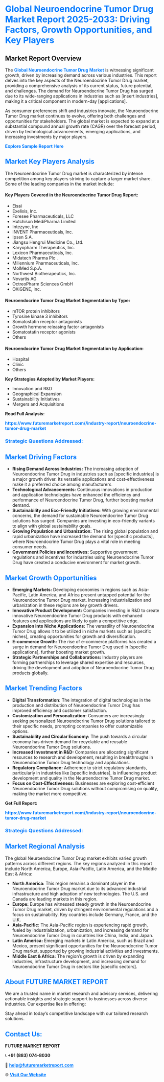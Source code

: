 <h1 style="color: #007BFF;">Global Neuroendocrine Tumor Drug Market Report 2025-2033: Driving Factors, Growth Opportunities, and Key Players</h1>

<section id="overview">
<h2>Market Report Overview</h2>
<p>The <a href="https://www.futuremarketreport.com//industry-report/neuroendocrine-tumor-drug-market" style="color: #007BFF; text-decoration: none;"><strong>Global Neuroendocrine Tumor Drug Market</strong></a> is witnessing significant growth, driven by increasing demand across various industries. This report delves into the key aspects of the Neuroendocrine Tumor Drug market, providing a comprehensive analysis of its current status, future potential, and challenges. The demand for Neuroendocrine Tumor Drug has surged due to its wide-ranging applications in industries such as [insert industries], making it a critical component in modern-day [applications].</p>
<p>As consumer preferences shift and industries innovate, the Neuroendocrine Tumor Drug market continues to evolve, offering both challenges and opportunities for stakeholders. The global market is expected to expand at a substantial compound annual growth rate (CAGR) over the forecast period, driven by technological advancements, emerging applications, and increasing investments by major players.</p>
</section>

<section id="overview">
<p><a href="https://www.futuremarketreport.com//request-sample/reportId=53929" style="color: #007BFF; text-decoration: none;"><strong>Explore Sample Report Here</strong></a></p>
</section>

<section id="key-players">
<h2 style="color: #007BFF;">Market Key Players Analysis</h2>
<p>The Neuroendocrine Tumor Drug market is characterized by intense competition among key players striving to capture a larger market share. Some of the leading companies in the market include:</p>
<h4>Key Players Covered in the Neuroendocrine Tumor Drug Report:</h4>
<ul><li>Eisai</li><li>Exelixis, Inc.</li><li>Foresee Pharmaceuticals, LLC</li><li>Hutchison MediPharma Limited</li><li>Intezyne, Inc</li><li>INVENT Pharmaceuticals, Inc.</li><li>Ipsen S.A.</li><li>Jiangsu Hengrui Medicine Co., Ltd.</li><li>Karyopharm Therapeutics, Inc.</li><li>Lexicon Pharmaceuticals, Inc.</li><li>Midatech Pharma Plc .</li><li>Millennium Pharmaceuticals, Inc.</li><li>MolMed S.p.A.</li><li>Northwest Biotherapeutics, Inc.</li><li>Novartis AG</li><li>OctreoPharm Sciences GmbH</li><li>OXiGENE, Inc.</li></ul>
<h4>Neuroendocrine Tumor Drug Market Segmentation by Type:</h4>
<ul><li>mTOR protein inhibitors</li><li>Tyrosine kinase 3 inhibitors</li><li>Somatostatin receptor antagonists</li><li>Growth hormone releasing factor antagonists</li><li>Somatostatin receptor agonists</li><li>Others</li></ul>

<h4>Neuroendocrine Tumor Drug Market Segmentation by Application:</h4>
<ul><li>Hospital</li><li>Clinic</li><li>Others</li></ul>
<p><strong>Key Strategies Adopted by Market Players:</strong></p>
<ul>
<li>Innovation and R&D</li>
<li>Geographical Expansion</li>
<li>Sustainability Initiatives</li>
<li>Mergers and Acquisitions</li>
</ul>
</section>

<section>
<p><strong>Read Full Analysis: </strong></p><a href="https://www.futuremarketreport.com//industry-report/neuroendocrine-tumor-drug-market" style="color: #007BFF; text-decoration: none;"><strong>https://www.futuremarketreport.com//industry-report/neuroendocrine-tumor-drug-market</strong></a>
<h3 style="color: #007BFF;">Strategic Questions Addressed:</h3>
</section>

<section id="driving-factors">
<h2 style="color: #007BFF;">Market Driving Factors</h2>
<ul>
<li><strong>Rising Demand Across Industries:</strong> The increasing adoption of Neuroendocrine Tumor Drug in industries such as [specific industries] is a major growth driver. Its versatile applications and cost-effectiveness make it a preferred choice among manufacturers.</li>
<li><strong>Technological Advancements:</strong> Continuous innovations in production and application technologies have enhanced the efficiency and performance of Neuroendocrine Tumor Drug, further boosting market demand.</li>
<li><strong>Sustainability and Eco-Friendly Initiatives:</strong> With growing environmental concerns, the demand for sustainable Neuroendocrine Tumor Drug solutions has surged. Companies are investing in eco-friendly variants to align with global sustainability goals.</li>
<li><strong>Growing Population and Urbanization:</strong> The rising global population and rapid urbanization have increased the demand for [specific products], where Neuroendocrine Tumor Drug plays a vital role in meeting consumer needs.</li>
<li><strong>Government Policies and Incentives:</strong> Supportive government regulations and incentives for industries using Neuroendocrine Tumor Drug have created a conducive environment for market growth.</li>
</ul>
</section>

<section id="growth-opportunities">
<h2 style="color: #007BFF;">Market Growth Opportunities</h2>
<ul>
<li><strong>Emerging Markets:</strong> Developing economies in regions such as Asia-Pacific, Latin America, and Africa present untapped potential for the Neuroendocrine Tumor Drug market. Increasing industrialization and urbanization in these regions are key growth drivers.</li>
<li><strong>Innovative Product Development:</strong> Companies investing in R&D to create innovative Neuroendocrine Tumor Drug products with enhanced features and applications are likely to gain a competitive edge.</li>
<li><strong>Expansion into Niche Applications:</strong> The versatility of Neuroendocrine Tumor Drug allows it to be utilized in niche markets such as [specific niches], creating opportunities for growth and diversification.</li>
<li><strong>E-commerce Growth:</strong> The rise of e-commerce platforms has created a surge in demand for Neuroendocrine Tumor Drug used in [specific applications], further boosting market growth.</li>
<li><strong>Strategic Partnerships and Collaborations:</strong> Industry players are forming partnerships to leverage shared expertise and resources, driving the development and adoption of Neuroendocrine Tumor Drug products globally.</li>
</ul>
</section>

<section id="trending-factors">
<h2 style="color: #007BFF;">Market Trending Factors</h2>
<ul>
<li><strong>Digital Transformation:</strong> The integration of digital technologies in the production and distribution of Neuroendocrine Tumor Drug has improved efficiency and customer satisfaction.</li>
<li><strong>Customization and Personalization:</strong> Consumers are increasingly seeking personalized Neuroendocrine Tumor Drug solutions tailored to their specific needs, prompting companies to offer customizable options.</li>
<li><strong>Sustainability and Circular Economy:</strong> The push towards a circular economy has driven demand for recyclable and reusable Neuroendocrine Tumor Drug solutions.</li>
<li><strong>Increased Investment in R&D:</strong> Companies are allocating significant resources to research and development, resulting in breakthroughs in Neuroendocrine Tumor Drug technology and applications.</li>
<li><strong>Regulatory Compliance:</strong> Adherence to strict regulatory standards, particularly in industries like [specific industries], is influencing product development and quality in the Neuroendocrine Tumor Drug market.</li>
<li><strong>Focus on Cost-Effectiveness:</strong> Businesses are exploring cost-efficient Neuroendocrine Tumor Drug solutions without compromising on quality, making the market more competitive.</li>
</ul>
</section>

<section>
<p><strong>Get Full Report: </strong></p><a href="https://www.futuremarketreport.com//industry-report/neuroendocrine-tumor-drug-market" style="color: #007BFF; text-decoration: none;"><strong>https://www.futuremarketreport.com//industry-report/neuroendocrine-tumor-drug-market</strong></a>
<h3 style="color: #007BFF;">Strategic Questions Addressed:</h3>
</section>


<section id="regional-analysis">
<h2 style="color: #007BFF;">Market Regional Analysis</h2>
<p>The global Neuroendocrine Tumor Drug market exhibits varied growth patterns across different regions. The key regions analyzed in this report include North America, Europe, Asia-Pacific, Latin America, and the Middle East & Africa:</p>
<ul>
<li><strong>North America:</strong> This region remains a dominant player in the Neuroendocrine Tumor Drug market due to its advanced industrial infrastructure and high adoption of new technologies. The U.S. and Canada are leading markets in this region.</li>
<li><strong>Europe:</strong> Europe has witnessed steady growth in the Neuroendocrine Tumor Drug market, driven by stringent environmental regulations and a focus on sustainability. Key countries include Germany, France, and the U.K.</li>
<li><strong>Asia-Pacific:</strong> The Asia-Pacific region is experiencing rapid growth, fueled by industrialization, urbanization, and increasing demand for Neuroendocrine Tumor Drug in countries like China, India, and Japan.</li>
<li><strong>Latin America:</strong> Emerging markets in Latin America, such as Brazil and Mexico, present significant opportunities for the Neuroendocrine Tumor Drug market, supported by growing industrial activities and investments.</li>
<li><strong>Middle East & Africa:</strong> The region’s growth is driven by expanding industries, infrastructure development, and increasing demand for Neuroendocrine Tumor Drug in sectors like [specific sectors].</li>
</ul>
</section>

<footer>
<h2 style="color: #007BFF;">About FUTURE MARKET REPORT</h2>
<p>We are a trusted name in market research and advisory services, delivering actionable insights and strategic support to businesses across diverse industries. Our expertise lies in offering:</p>

<p>Stay ahead in today’s competitive landscape with our tailored research solutions.</p>

<h2 style="color: #007BFF;">Contact Us:</h2>
<p><strong>FUTURE MARKET REPORT</strong></p>
<p>📞 <strong>+91 (883) 074-8030</strong></p>
<p>📧 <strong><a href="mailto:help@futuremarketreport.com" style="color: #007BFF;">help@futuremarketreport.com</a></strong></p>
<p>🌐 <strong><a href="https://www.futuremarketreport.com/" style="color: #007BFF;">Visit Our Website</a></strong></p>
</footer>